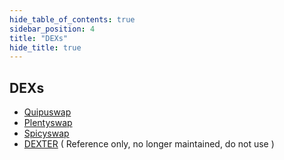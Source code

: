 ```yaml
---
hide_table_of_contents: true
sidebar_position: 4
title: "DEXs"
hide_title: true
---
```

## DEXs

* [Quipuswap](https://quipuswap.com/swap%20)
* [Plentyswap](https://www.plentydefi.com/swap)
* [Spicyswap](https://spicyswap.xyz/#/app)
* [DEXTER](https://app.dexter.exchange/) \( Reference only, no longer maintained, do not use \)





